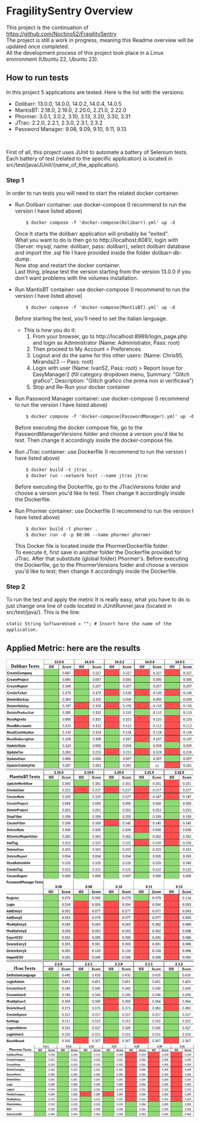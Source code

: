 # FragilitySentry Overview

This project is the continuation of https://github.com/Noctino52/FragilitySentry <br />
The project is still a work in progress, meaning this Readme overview will be updated once completed. <br/>
All the development process of this project took place in a Linux environment (Ubuntu 22, Ubuntu 23). <br />

## How to run tests

In this project 5 applications are tested. Here is the list with the versions: <br />
* Dolibarr: 13.0.0, 14.0.0, 14.0.2, 14.0.4, 14.0.5
* MantisBT: 2.18.0, 2.19.0, 2.20.0, 2.21.0, 2.22.0
* Phormer: 3.0.1, 3.0.2, 3.10, 3.13, 3.20, 3.30, 3.31
* JTrac: 2.2.0, 2.2.1, 2.3.0, 2.3.1, 2.3.2
* Password Manager: 9.08, 9.09, 9.10, 9.11, 9.13
<br />

First of all, this project uses JUnit to automate a battery of Selenium tests. <br />
Each battery of test (related to the specific application) is located in src/test/java/JUnit/{name_of_the_application}. <br />

### Step 1

In order to run tests you will need to start the related docker container. <br />
* Run Dolibarr container: use docker-compose (I recommend to run the version I have listed above)
    ```console
        $ docker compose -f 'docker-compose(Dolibarr).yml' up -d
    ```
    Once It starts the dolibarr application will probably be "exited". <br />
    What you want to do Is then go to http://localhost:8081/, login with (Server: mysql, name: dolibarr, pass: dolibarr), select dolibarr database and import the .sql file I have provided inside the folder dolibarr-db-dump. <br />
    Now stop and restart the docker container. <br />
    Last thing, please test the version starting from the version 13.0.0 if you don't want problems with the volumes installation. <br />    


* Run MantisBT container: use docker-compose (I recommend to run the version I have listed above)
    ```console
        $ docker compose -f 'docker-compose(MantisBT).yml' up -d
    ```
  Before starting the test, you'll need to set the italian language.
  * This is how you do it:
    1. From your browser, go to http://localhost:8989/login_page.php and login as Administrator (Name: Administrator, Pass: root)
    2. Then proceed to My Account > Preferences
    3. Logout and do the same for this other users: (Name: Chris95, Miranda23 -- Pass: root)
    4. Login with user (Name: Ivan52, Pass: root) > Report Issue for EasyManager2 (fill category dropdown menu, Summary: "Glitch grafico", Description: "Glitch grafico che prima non si verificava")
    5. Stop and Re-Run your docker container <br />


* Run Password Manager container: use docker-compose (I recommend to run the version I have listed above)
    ```console
        $ docker compose -f 'docker-compose(PasswordManager).yml' up -d
    ```
    Before executing the docker compose file, go to the PasswordManagerVersions folder and choose a version you'd like to test. Then change it accordingly inside the docker-compose file. <br />
 

* Run JTrac container: use Dockerfile (I recommend to run the version I have listed above)
    ```console
        $ docker build -t jtrac .
        $ docker run --network host --name jtrac jtrac
    ```
  Before executing the Dockerfile, go to the JTracVersions folder and choose a version you'd like to test. Then change it accordingly inside the Dockerfile. <br />


* Run Phormer container: use Dockerfile (I recommend to run the version I have listed above)
    ```console
        $ docker build -t phormer .
        $ docker run -d -p 80:80 --name phormer phormer
    ```
    This Docker file is located inside the PhormerDockerfile folder. <br />
    To execute it, first save in another folder the Dockerfile provided for JTrac. After that substitute (global folder) Phormer's.
    Before executing the Dockerfile, go to the PhormerVersions folder and choose a version you'd like to test; then change it accordingly inside the Dockerfile. <br />

### Step 2

To run the test and apply the metric It is really easy, what you have to do is just change one line of code located in JUnitRunner.java (located in src/test/java/). This is the line: <br />
```console
static String SoftwareUsed = ""; # Insert here the name of the application. 
```

## Applied Metric: here are the results

![Dolibarr results](ResultImages_v1/Dolibarr.png)
![MantisBT results](ResultImages_v1/MantisBT.png)
![Password Manager results](ResultImages_v1/PasswordManager.png)
![JTrac results](ResultImages_v1/JTrac.png)
![Phormer Manager results](ResultImages_v1/Phormer.png)